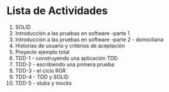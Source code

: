 # Lista de Actividades

1. SOLID
2. Introducción a las pruebas en software -parte 1
3. Introducción a las pruebas en software -parte 2 - domiciliaria
4. Historias de usuario y criterios de aceptación
5. Proyecto ejemplo total
5. TDD-1 - construyendo una aplicación TDD
6. TDD-2 - escribiendo una primera prueba
7. TDD-3 - el ciclo RGR
8. TDD-4 - TDD y SOLID
9. TDD-5 - stubs y mocks
